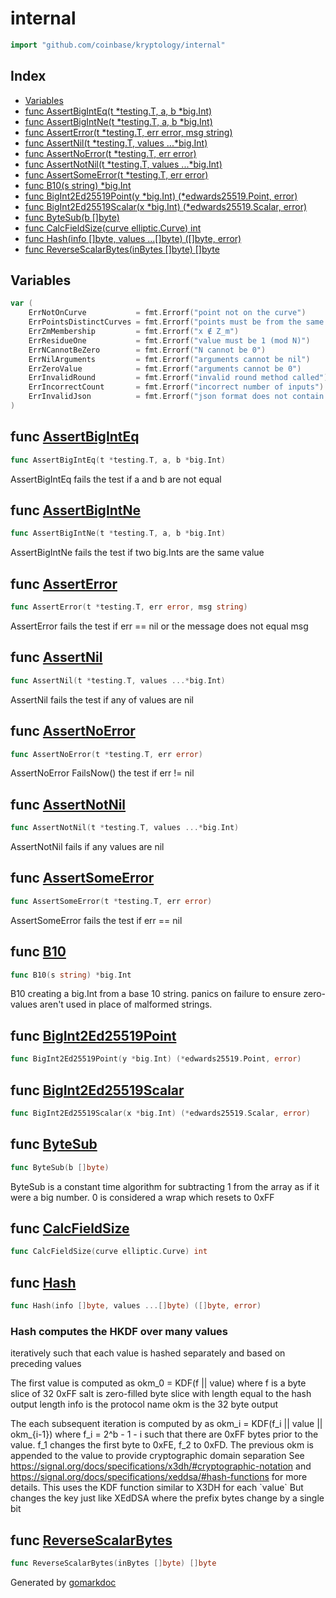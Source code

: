 <!-- Code generated by gomarkdoc. DO NOT EDIT -->

# internal

```go
import "github.com/coinbase/kryptology/internal"
```

## Index

- [Variables](<#variables>)
- [func AssertBigIntEq(t *testing.T, a, b *big.Int)](<#func-assertbiginteq>)
- [func AssertBigIntNe(t *testing.T, a, b *big.Int)](<#func-assertbigintne>)
- [func AssertError(t *testing.T, err error, msg string)](<#func-asserterror>)
- [func AssertNil(t *testing.T, values ...*big.Int)](<#func-assertnil>)
- [func AssertNoError(t *testing.T, err error)](<#func-assertnoerror>)
- [func AssertNotNil(t *testing.T, values ...*big.Int)](<#func-assertnotnil>)
- [func AssertSomeError(t *testing.T, err error)](<#func-assertsomeerror>)
- [func B10(s string) *big.Int](<#func-b10>)
- [func BigInt2Ed25519Point(y *big.Int) (*edwards25519.Point, error)](<#func-bigint2ed25519point>)
- [func BigInt2Ed25519Scalar(x *big.Int) (*edwards25519.Scalar, error)](<#func-bigint2ed25519scalar>)
- [func ByteSub(b []byte)](<#func-bytesub>)
- [func CalcFieldSize(curve elliptic.Curve) int](<#func-calcfieldsize>)
- [func Hash(info []byte, values ...[]byte) ([]byte, error)](<#func-hash>)
- [func ReverseScalarBytes(inBytes []byte) []byte](<#func-reversescalarbytes>)


## Variables

```go
var (
    ErrNotOnCurve           = fmt.Errorf("point not on the curve")
    ErrPointsDistinctCurves = fmt.Errorf("points must be from the same curve")
    ErrZmMembership         = fmt.Errorf("x ∉ Z_m")
    ErrResidueOne           = fmt.Errorf("value must be 1 (mod N)")
    ErrNCannotBeZero        = fmt.Errorf("N cannot be 0")
    ErrNilArguments         = fmt.Errorf("arguments cannot be nil")
    ErrZeroValue            = fmt.Errorf("arguments cannot be 0")
    ErrInvalidRound         = fmt.Errorf("invalid round method called")
    ErrIncorrectCount       = fmt.Errorf("incorrect number of inputs")
    ErrInvalidJson          = fmt.Errorf("json format does not contain the necessary data")
)
```

## func [AssertBigIntEq](<https://github.com/coinbase/kryptology/blob/master/internal/testutils.go#L42>)

```go
func AssertBigIntEq(t *testing.T, a, b *big.Int)
```

AssertBigIntEq fails the test if a and b are not equal

## func [AssertBigIntNe](<https://github.com/coinbase/kryptology/blob/master/internal/testutils.go#L55>)

```go
func AssertBigIntNe(t *testing.T, a, b *big.Int)
```

AssertBigIntNe fails the test if two big\.Ints are the same value

## func [AssertError](<https://github.com/coinbase/kryptology/blob/master/internal/testutils.go#L30>)

```go
func AssertError(t *testing.T, err error, msg string)
```

AssertError fails the test if err == nil or the message does not equal msg

## func [AssertNil](<https://github.com/coinbase/kryptology/blob/master/internal/testutils.go#L77>)

```go
func AssertNil(t *testing.T, values ...*big.Int)
```

AssertNil fails the test if any of values are nil

## func [AssertNoError](<https://github.com/coinbase/kryptology/blob/master/internal/testutils.go#L15>)

```go
func AssertNoError(t *testing.T, err error)
```

AssertNoError FailsNow\(\) the test if err \!= nil

## func [AssertNotNil](<https://github.com/coinbase/kryptology/blob/master/internal/testutils.go#L68>)

```go
func AssertNotNil(t *testing.T, values ...*big.Int)
```

AssertNotNil fails if any values are nil

## func [AssertSomeError](<https://github.com/coinbase/kryptology/blob/master/internal/testutils.go#L23>)

```go
func AssertSomeError(t *testing.T, err error)
```

AssertSomeError fails the test if err == nil

## func [B10](<https://github.com/coinbase/kryptology/blob/master/internal/testutils.go#L87>)

```go
func B10(s string) *big.Int
```

B10 creating a big\.Int from a base 10 string\. panics on failure to ensure zero\-values aren't used in place of malformed strings\.

## func [BigInt2Ed25519Point](<https://github.com/coinbase/kryptology/blob/master/internal/point.go#L31>)

```go
func BigInt2Ed25519Point(y *big.Int) (*edwards25519.Point, error)
```

## func [BigInt2Ed25519Scalar](<https://github.com/coinbase/kryptology/blob/master/internal/point.go#L38>)

```go
func BigInt2Ed25519Scalar(x *big.Int) (*edwards25519.Scalar, error)
```

## func [ByteSub](<https://github.com/coinbase/kryptology/blob/master/internal/hash.go#L74>)

```go
func ByteSub(b []byte)
```

ByteSub is a constant time algorithm for subtracting 1 from the array as if it were a big number\. 0 is considered a wrap which resets to 0xFF

## func [CalcFieldSize](<https://github.com/coinbase/kryptology/blob/master/internal/point.go#L16>)

```go
func CalcFieldSize(curve elliptic.Curve) int
```

## func [Hash](<https://github.com/coinbase/kryptology/blob/master/internal/hash.go#L36>)

```go
func Hash(info []byte, values ...[]byte) ([]byte, error)
```

### Hash computes the HKDF over many values
iteratively such that each value is hashed separately
and based on preceding values

The first value is computed as okm\_0 = KDF\(f || value\) where
f is a byte slice of 32 0xFF
salt is zero\-filled byte slice with length equal to the hash output length
info is the protocol name
okm is the 32 byte output

The each subsequent iteration is computed by as okm\_i = KDF\(f\_i || value || okm\_\{i\-1\}\) where f\_i = 2^b \- 1 \- i such that there are 0xFF bytes prior to the value\. f\_1 changes the first byte to 0xFE\, f\_2 to 0xFD\. The previous okm is appended to the value to provide cryptographic domain separation See https://signal.org/docs/specifications/x3dh/#cryptographic-notation and https://signal.org/docs/specifications/xeddsa/#hash-functions for more details\. This uses the KDF function similar to X3DH for each \`value\` But changes the key just like XEdDSA where the prefix bytes change by a single bit

## func [ReverseScalarBytes](<https://github.com/coinbase/kryptology/blob/master/internal/point.go#L21>)

```go
func ReverseScalarBytes(inBytes []byte) []byte
```



Generated by [gomarkdoc](<https://github.com/princjef/gomarkdoc>)
